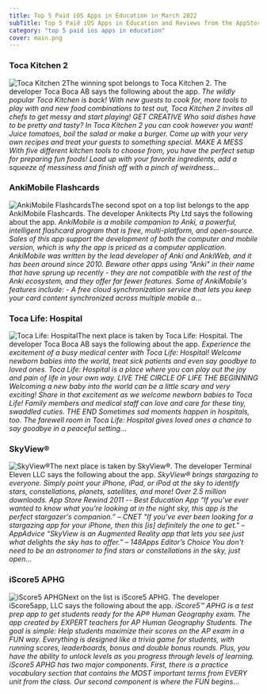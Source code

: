 ```yaml
---
title: Top 5 Paid iOS Apps in Education in March 2022
subTitle: Top 5 Paid iOS Apps in Education and Reviews from the AppStore in March 2022.
category: "top 5 paid ios apps in education"
cover: main.png
---
```


### Toca Kitchen 2

![Toca Kitchen 2](https://is1-ssl.mzstatic.com/image/thumb/Purple126/v4/b6/51/27/b6512753-604b-6707-865f-134458be605e/AppIcon-0-0-1x_U007emarketing-0-0-0-9-0-0-sRGB-0-0-0-GLES2_U002c0-512MB-85-220-0-0.png/100x100bb.png)The winning spot belongs to Toca Kitchen 2. The developer Toca Boca AB says the following about the app. _The wildly popular Toca Kitchen is back! With new guests to cook for, more tools to play with and new food combinations to test out, Toca Kitchen 2 invites all chefs to get messy and start playing!  GET CREATIVE Who said dishes have to be pretty and tasty? In Toca Kitchen 2 you can cook however you want! Juice tomatoes, boil the salad or make a burger. Come up with your very own recipes and treat your guests to something special.  MAKE A MESS With five different kitchen tools to choose from, you have the perfect setup for preparing fun foods! Load up with your favorite ingredients, add a squeeze of messiness and finish off with a pinch of weirdness_...

### AnkiMobile Flashcards

![AnkiMobile Flashcards](https://is2-ssl.mzstatic.com/image/thumb/Purple116/v4/b6/3e/92/b63e9216-1e38-c53c-57ec-332d7e2e8b81/AppIcon-0-0-1x_U007emarketing-0-0-0-4-0-0-sRGB-0-0-0-GLES2_U002c0-512MB-85-220-0-0.png/100x100bb.png)The second spot on a top list belongs to the app AnkiMobile Flashcards. The developer Ankitects Pty Ltd says the following about the app. _AnkiMobile is a mobile companion to Anki, a powerful, intelligent flashcard program that is free, multi-platform, and open-source. Sales of this app support the development of both the computer and mobile version, which is why the app is priced as a computer application.  AnkiMobile was written by the lead developer of Anki and AnkiWeb, and it has been around since 2010. Beware other apps using "Anki" in their name that have sprung up recently - they are not compatible with the rest of the Anki ecosystem, and they offer far fewer features.  Some of AnkiMobile's features include:  - A free cloud synchronization service that lets you keep your card content synchronized across multiple mobile a_...

### Toca Life: Hospital

![Toca Life: Hospital](https://is3-ssl.mzstatic.com/image/thumb/Purple114/v4/bf/14/5a/bf145aa4-4531-dd69-6125-3efbb9989609/AppIcon-0-0-1x_U007emarketing-0-0-0-6-0-0-sRGB-0-0-0-GLES2_U002c0-512MB-85-220-0-0.png/100x100bb.png)The next place is taken by Toca Life: Hospital. The developer Toca Boca AB says the following about the app. _Experience the excitement of a busy medical center with Toca Life: Hospital! Welcome newborn babies into the world, treat sick patients and even say goodbye to loved ones. Toca Life: Hospital is a place where you can play out the joy and pain of life in your own way.  LIVE THE CIRCLE OF LIFE  THE BEGINNING Welcoming a new baby into the world can be a little scary and very exciting! Share in that excitement as we welcome newborn babies to Toca Life! Family members and medical staff can love and care for these tiny, swaddled cuties.   THE END Sometimes sad moments happen in hospitals, too. The farewell room in Toca Life: Hospital gives loved ones a chance to say goodbye in a peaceful setting_...

### SkyView®

![SkyView®](https://is1-ssl.mzstatic.com/image/thumb/Purple125/v4/3d/24/30/3d243027-ad56-227d-5604-10c69a790312/AppIcon-1x_U007emarketing-4-0-85-220.png/100x100bb.png)The next place is taken by SkyView®. The developer Terminal Eleven LLC says the following about the app. _SkyView® brings stargazing to everyone. Simply point your iPhone, iPad, or iPod at the sky to identify stars, constellations, planets, satellites, and more!  Over 2.5 million downloads.  App Store Rewind 2011 -- Best Education App  “If you've ever wanted to know what you're looking at in the night sky, this app is the perfect stargazer's companion.”  – CNET   "If you’ve ever been looking for a stargazing app for your iPhone, then this [is] definitely the one to get."  – AppAdvice   “SkyView is an Augmented Reality app that lets you see just what delights the sky has to offer.”  – 148Apps Editor’s Choice  You don't need to be an astronomer to find stars or constellations in the sky, just open_...

### iScore5 APHG

![iScore5 APHG](https://is2-ssl.mzstatic.com/image/thumb/Purple126/v4/f6/81/02/f68102dd-583a-ad9e-ff7c-9a152e9b563c/AppIcons-0-0-1x_U007emarketing-0-0-0-6-0-0-sRGB-0-0-0-GLES2_U002c0-512MB-85-220-0-0.png/100x100bb.png)Next on the list is iScore5 APHG. The developer iScore5app, LLC says the following about the app. _iScore5™ APHG is a test prep app to get students ready for the AP® Human Geography exam.  The app created by EXPERT teachers for AP Human Geography Students.  The goal is simple: Help students maximize their scores on the AP exam in a FUN way.  Everything is designed like a trivia game for students, with running scores, leaderboards, bonus and double bonus rounds. Plus, you have the ability to unlock levels as you progress through levels of learning.  iScore5 APHG has two major components. First, there is a practice vocabulary section that contains the MOST important terms from EVERY unit from the class.   Our second component is where the FUN begins_...

